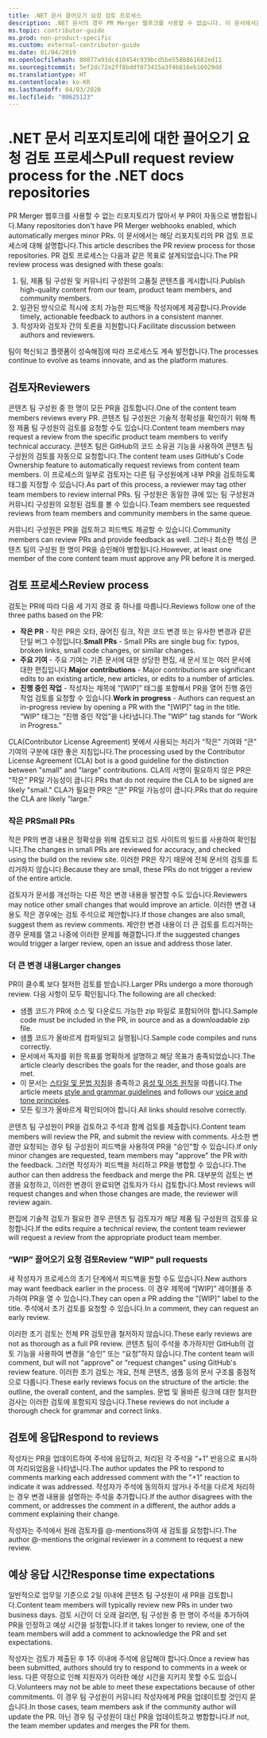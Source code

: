 ```yaml
---
title: .NET 문서 끌어오기 요청 검토 프로세스
description: .NET 문서의 경우 PR Merger 웹후크를 사용할 수 없습니다. 이 문서에서는 해당 리포지토리의 PR 프로세스에 대해 설명합니다.
ms.topic: contributor-guide
ms.prod: non-product-specific
ms.custom: external-contributor-guide
ms.date: 01/04/2019
ms.openlocfilehash: 80877a93dc410454c939bcd5be5588861682ed11
ms.sourcegitcommit: 5ef2dc72e2ff8bddf873415a3f4b816eb16029dd
ms.translationtype: HT
ms.contentlocale: ko-KR
ms.lasthandoff: 04/03/2020
ms.locfileid: "80625123"
---
```

# <a name="pull-request-review-process-for-the-net-docs-repositories"></a><span data-ttu-id="db352-104">.NET 문서 리포지토리에 대한 끌어오기 요청 검토 프로세스</span><span class="sxs-lookup"><span data-stu-id="db352-104">Pull request review process for the .NET docs repositories</span></span>

<span data-ttu-id="db352-105">PR Merger 웹후크를 사용할 수 없는 리포지토리가 많아서 부 PR이 자동으로 병합됩니다.</span><span class="sxs-lookup"><span data-stu-id="db352-105">Many repositories don't have PR Merger webhooks enabled, which automatically merges minor PRs.</span></span> <span data-ttu-id="db352-106">이 문서에서는 해당 리포지토리의 PR 검토 프로세스에 대해 설명합니다.</span><span class="sxs-lookup"><span data-stu-id="db352-106">This article describes the PR review process for those repositories.</span></span> <span data-ttu-id="db352-107">PR 검토 프로세스는 다음과 같은 목표로 설계되었습니다.</span><span class="sxs-lookup"><span data-stu-id="db352-107">The PR review process was designed with these goals:</span></span>

1. <span data-ttu-id="db352-108">팀, 제품 팀 구성원 및 커뮤니티 구성원의 고품질 콘텐츠를 게시합니다.</span><span class="sxs-lookup"><span data-stu-id="db352-108">Publish high-quality content from our team, product team members, and community members.</span></span>
1. <span data-ttu-id="db352-109">일관된 방식으로 적시에 조치 가능한 피드백을 작성자에게 제공합니다.</span><span class="sxs-lookup"><span data-stu-id="db352-109">Provide timely, actionable feedback to authors in a consistent manner.</span></span>
1. <span data-ttu-id="db352-110">작성자와 검토자 간의 토론을 지원합니다.</span><span class="sxs-lookup"><span data-stu-id="db352-110">Facilitate discussion between authors and reviewers.</span></span>

<span data-ttu-id="db352-111">팀이 혁신되고 플랫폼이 성숙해짐에 따라 프로세스도 계속 발전합니다.</span><span class="sxs-lookup"><span data-stu-id="db352-111">The processes continue to evolve as teams innovate, and as the platform matures.</span></span>

## <a name="reviewers"></a><span data-ttu-id="db352-112">검토자</span><span class="sxs-lookup"><span data-stu-id="db352-112">Reviewers</span></span>

<span data-ttu-id="db352-113">콘텐츠 팀 구성원 중 한 명이 모든 PR을 검토합니다.</span><span class="sxs-lookup"><span data-stu-id="db352-113">One of the content team members reviews every PR.</span></span> <span data-ttu-id="db352-114">콘텐츠 팀 구성원은 기술적 정확성을 확인하기 위해 특정 제품 팀 구성원의 검토를 요청할 수도 있습니다.</span><span class="sxs-lookup"><span data-stu-id="db352-114">Content team members may request a review from the specific product team members to verify technical accuracy.</span></span> <span data-ttu-id="db352-115">콘텐츠 팀은 GitHub의 코드 소유권 기능을 사용하여 콘텐츠 팀 구성원의 검토를 자동으로 요청합니다.</span><span class="sxs-lookup"><span data-stu-id="db352-115">The content team uses GitHub's Code Ownership feature to automatically request reviews from content team members.</span></span> <span data-ttu-id="db352-116">이 프로세스의 일부로 검토자는 다른 팀 구성원에게 내부 PR을 검토하도록 태그를 지정할 수 있습니다.</span><span class="sxs-lookup"><span data-stu-id="db352-116">As part of this process, a reviewer may tag other team members to review internal PRs.</span></span> <span data-ttu-id="db352-117">팀 구성원은 동일한 큐에 있는 팀 구성원과 커뮤니티 구성원의 요청된 검토를 볼 수 있습니다.</span><span class="sxs-lookup"><span data-stu-id="db352-117">Team members see requested reviews from team members and community members in the same queue.</span></span>

<span data-ttu-id="db352-118">커뮤니티 구성원은 PR을 검토하고 피드백도 제공할 수 있습니다.</span><span class="sxs-lookup"><span data-stu-id="db352-118">Community members can review PRs and provide feedback as well.</span></span> <span data-ttu-id="db352-119">그러나 최소한 핵심 콘텐츠 팀의 구성원 한 명이 PR을 승인해야 병합됩니다.</span><span class="sxs-lookup"><span data-stu-id="db352-119">However, at least one member of the core content team must approve any PR before it is merged.</span></span>

## <a name="review-process"></a><span data-ttu-id="db352-120">검토 프로세스</span><span class="sxs-lookup"><span data-stu-id="db352-120">Review process</span></span>

<span data-ttu-id="db352-121">검토는 PR에 따라 다음 세 가지 경로 중 하나를 따릅니다.</span><span class="sxs-lookup"><span data-stu-id="db352-121">Reviews follow one of the three paths based on the PR:</span></span>

- <span data-ttu-id="db352-122">**작은 PR** - 작은 PR은 오타, 끊어진 링크, 작은 코드 변경 또는 유사한 변경과 같은 단일 버그 수정입니다.</span><span class="sxs-lookup"><span data-stu-id="db352-122">**Small PRs** - Small PRs are single bug fix: typos, broken links, small code changes, or similar changes.</span></span>
- <span data-ttu-id="db352-123">**주요 기여** - 주요 기여는 기존 문서에 대한 상당한 편집, 새 문서 또는 여러 문서에 대한 편집입니다.</span><span class="sxs-lookup"><span data-stu-id="db352-123">**Major contributions** - Major contributions are significant edits to an existing article, new articles, or edits to a number of articles.</span></span>
- <span data-ttu-id="db352-124">**진행 중인 작업** - 작성자는 제목에 “[WIP]” 태그를 포함해서 PR을 열어 진행 중인 작업 검토를 요청할 수 있습니다.</span><span class="sxs-lookup"><span data-stu-id="db352-124">**Work in progress** - Authors can request an in-progress review by opening a PR with the "[WIP]" tag in the title.</span></span> <span data-ttu-id="db352-125">“WIP” 태그는 “진행 중인 작업”을 나타냅니다.</span><span class="sxs-lookup"><span data-stu-id="db352-125">The "WIP" tag stands for "Work in Progress."</span></span> 

<span data-ttu-id="db352-126">CLA(Contributor License Agreement) 봇에서 사용되는 처리가 “작은” 기여와 “큰” 기여의 구분에 대한 좋은 지침입니다.</span><span class="sxs-lookup"><span data-stu-id="db352-126">The processing used by the Contributor License Agreement (CLA) bot is a good guideline for the distinction between "small" and "large" contributions.</span></span> <span data-ttu-id="db352-127">CLA의 서명이 필요하지 않은 PR은 “작은” PR일 가능성이 큽니다.</span><span class="sxs-lookup"><span data-stu-id="db352-127">PRs that do not require the CLA to be signed are likely "small."</span></span> <span data-ttu-id="db352-128">CLA가 필요한 PR은 “큰” PR일 가능성이 큽니다.</span><span class="sxs-lookup"><span data-stu-id="db352-128">PRs that do require the CLA are likely "large."</span></span>

### <a name="small-prs"></a><span data-ttu-id="db352-129">작은 PR</span><span class="sxs-lookup"><span data-stu-id="db352-129">Small PRs</span></span>

<span data-ttu-id="db352-130">작은 PR의 변경 내용은 정확성을 위해 검토되고 검토 사이트의 빌드를 사용하여 확인됩니다.</span><span class="sxs-lookup"><span data-stu-id="db352-130">The changes in small PRs are reviewed for accuracy, and checked using the build on the review site.</span></span> <span data-ttu-id="db352-131">이러한 PR은 작기 때문에 전체 문서의 검토를 트리거하지 않습니다.</span><span class="sxs-lookup"><span data-stu-id="db352-131">Because they are small, these PRs do not trigger a review of the entire article.</span></span> 

<span data-ttu-id="db352-132">검토자가 문서를 개선하는 다른 작은 변경 내용을 발견할 수도 있습니다.</span><span class="sxs-lookup"><span data-stu-id="db352-132">Reviewers may notice other small changes that would improve an article.</span></span> <span data-ttu-id="db352-133">이러한 변경 내용도 작은 경우에는 검토 주석으로 제안합니다.</span><span class="sxs-lookup"><span data-stu-id="db352-133">If those changes are also small, suggest them as review comments.</span></span> <span data-ttu-id="db352-134">제안한 변경 내용이 더 큰 검토를 트리거하는 경우 문제를 열고 나중에 이러한 문제를 해결합니다.</span><span class="sxs-lookup"><span data-stu-id="db352-134">If the suggested changes would trigger a larger review, open an issue and address those later.</span></span> 

### <a name="larger-changes"></a><span data-ttu-id="db352-135">더 큰 변경 내용</span><span class="sxs-lookup"><span data-stu-id="db352-135">Larger changes</span></span>

<span data-ttu-id="db352-136">PR이 클수록 보다 철저한 검토를 받습니다.</span><span class="sxs-lookup"><span data-stu-id="db352-136">Larger PRs undergo a more thorough review.</span></span> <span data-ttu-id="db352-137">다음 사항이 모두 확인됩니다.</span><span class="sxs-lookup"><span data-stu-id="db352-137">The following are all checked:</span></span>

- <span data-ttu-id="db352-138">샘플 코드가 PR에 소스 및 다운로드 가능한 zip 파일로 포함되어야 합니다.</span><span class="sxs-lookup"><span data-stu-id="db352-138">Sample code must be included in the PR, in source and as a downloadable zip file.</span></span>
- <span data-ttu-id="db352-139">샘플 코드가 올바르게 컴파일되고 실행됩니다.</span><span class="sxs-lookup"><span data-stu-id="db352-139">Sample code compiles and runs correctly.</span></span>
- <span data-ttu-id="db352-140">문서에서 독자를 위한 목표를 명확하게 설명하고 해당 목표가 충족되었습니다.</span><span class="sxs-lookup"><span data-stu-id="db352-140">The article clearly describes the goals for the reader, and those goals are met.</span></span>
- <span data-ttu-id="db352-141">이 문서는 [스타일 및 문법 지침](dotnet-style-guide.md)을 충족하고 [음성 및 어조 원칙](dotnet-voice-tone.md)을 따릅니다.</span><span class="sxs-lookup"><span data-stu-id="db352-141">The article meets [style and grammar guidelines](dotnet-style-guide.md) and follows our [voice and tone principles](dotnet-voice-tone.md).</span></span>
- <span data-ttu-id="db352-142">모든 링크가 올바르게 확인되어야 합니다.</span><span class="sxs-lookup"><span data-stu-id="db352-142">All links should resolve correctly.</span></span>

<span data-ttu-id="db352-143">콘텐츠 팀 구성원이 PR을 검토하고 주석과 함께 검토를 제출합니다.</span><span class="sxs-lookup"><span data-stu-id="db352-143">Content team members will review the PR, and submit the review with comments.</span></span> <span data-ttu-id="db352-144">사소한 변경만 요청되는 경우 팀 구성원이 피드백을 사용하여 PR을 “승인”할 수 있습니다.</span><span class="sxs-lookup"><span data-stu-id="db352-144">If only minor changes are requested, team members may "approve" the PR with the feedback.</span></span> <span data-ttu-id="db352-145">그러면 작성자가 피드백을 처리하고 PR을 병합할 수 있습니다.</span><span class="sxs-lookup"><span data-stu-id="db352-145">The author can then address the feedback and merge the PR.</span></span> <span data-ttu-id="db352-146">대부분의 검토는 변경을 요청하고, 이러한 변경이 완료되면 검토자가 다시 검토합니다.</span><span class="sxs-lookup"><span data-stu-id="db352-146">Most reviews will request changes and when those changes are made, the reviewer will review again.</span></span>

<span data-ttu-id="db352-147">편집에 기술적 검토가 필요한 경우 콘텐츠 팀 검토자가 해당 제품 팀 구성원의 검토를 요청합니다.</span><span class="sxs-lookup"><span data-stu-id="db352-147">If the edits require a technical review, the content team reviewer will request a review from the appropriate product team member.</span></span>

### <a name="review-wip-pull-requests"></a><span data-ttu-id="db352-148">“WIP” 끌어오기 요청 검토</span><span class="sxs-lookup"><span data-stu-id="db352-148">Review "WIP" pull requests</span></span>

<span data-ttu-id="db352-149">새 작성자가 프로세스의 초기 단계에서 피드백을 원할 수도 있습니다.</span><span class="sxs-lookup"><span data-stu-id="db352-149">New authors may want feedback earlier in the process.</span></span> <span data-ttu-id="db352-150">이 경우 제목에 “[WIP]” 레이블을 추가하여 PR을 열 수 있습니다.</span><span class="sxs-lookup"><span data-stu-id="db352-150">They can open a PR adding the "[WIP]" label to the title.</span></span> <span data-ttu-id="db352-151">주석에서 초기 검토를 요청할 수 있습니다.</span><span class="sxs-lookup"><span data-stu-id="db352-151">In a comment, they can request an early review.</span></span>

<span data-ttu-id="db352-152">이러한 초기 검토는 전체 PR 검토만큼 철저하지 않습니다.</span><span class="sxs-lookup"><span data-stu-id="db352-152">These early reviews are not as thorough as a full PR review.</span></span> <span data-ttu-id="db352-153">콘텐츠 팀이 주석을 추가하지만 GitHub의 검토 기능을 사용하여 변경을 “승인” 또는 “요청”하지 않습니다.</span><span class="sxs-lookup"><span data-stu-id="db352-153">The content team will comment, but will not "approve" or "request changes" using GitHub's review feature.</span></span> <span data-ttu-id="db352-154">이러한 초기 검토는 개요, 전체 콘텐츠, 샘플 등의 문서 구조를 중점적으로 다룹니다.</span><span class="sxs-lookup"><span data-stu-id="db352-154">These early reviews focus on the structure of the article: the outline, the overall content, and the samples.</span></span> <span data-ttu-id="db352-155">문법 및 올바른 링크에 대한 철저한 검사는 이러한 검토에 포함되지 않습니다.</span><span class="sxs-lookup"><span data-stu-id="db352-155">These reviews do not include a thorough check for grammar and correct links.</span></span>

## <a name="respond-to-reviews"></a><span data-ttu-id="db352-156">검토에 응답</span><span class="sxs-lookup"><span data-stu-id="db352-156">Respond to reviews</span></span>

<span data-ttu-id="db352-157">작성자는 PR을 업데이트하여 주석에 응답하고, 처리된 각 주석을 “+1” 반응으로 표시하여 처리되었음을 나타냅니다.</span><span class="sxs-lookup"><span data-stu-id="db352-157">The author updates the PR to respond to comments marking each addressed comment with the "+1" reaction to indicate it was addressed.</span></span> <span data-ttu-id="db352-158">작성자가 주석에 동의하지 않거나 주석을 다르게 처리하는 경우 변경 내용을 설명하는 주석을 추가합니다.</span><span class="sxs-lookup"><span data-stu-id="db352-158">If the author disagrees with the comment, or addresses the comment in a different, the author adds a comment explaining their change.</span></span>

<span data-ttu-id="db352-159">작성자는 주석에서 원래 검토자를 @-mentions하여 새 검토를 요청합니다.</span><span class="sxs-lookup"><span data-stu-id="db352-159">The author @-mentions the original reviewer in a comment to request a new review.</span></span> 

## <a name="response-time-expectations"></a><span data-ttu-id="db352-160">예상 응답 시간</span><span class="sxs-lookup"><span data-stu-id="db352-160">Response time expectations</span></span>

<span data-ttu-id="db352-161">일반적으로 업무일 기준으로 2일 이내에 콘텐츠 팀 구성원이 새 PR을 검토합니다.</span><span class="sxs-lookup"><span data-stu-id="db352-161">Content team members will typically review new PRs in under two business days.</span></span> <span data-ttu-id="db352-162">검토 시간이 더 오래 걸리면, 팀 구성원 중 한 명이 주석을 추가하여 PR을 인정하고 예상 시간을 설정합니다.</span><span class="sxs-lookup"><span data-stu-id="db352-162">If it takes longer to review, one of the team members will add a comment to acknowledge the PR and set expectations.</span></span>

<span data-ttu-id="db352-163">작성자는 검토가 제출된 후 1주 이내에 주석에 응답해야 합니다.</span><span class="sxs-lookup"><span data-stu-id="db352-163">Once a review has been submitted, authors should try to respond to comments in a week or less.</span></span> <span data-ttu-id="db352-164">다른 약정으로 인해 지원자가 이러한 예상 시간을 지키지 못할 수도 있습니다.</span><span class="sxs-lookup"><span data-stu-id="db352-164">Volunteers may not be able to meet these expectations because of other commitments.</span></span> <span data-ttu-id="db352-165">이 경우 팀 구성원이 커뮤니티 작성자에게 PR을 업데이트할 것인지 묻습니다.</span><span class="sxs-lookup"><span data-stu-id="db352-165">In those cases, team members ask if the community author will update the PR.</span></span> <span data-ttu-id="db352-166">아닌 경우 팀 구성원이 대신 PR을 업데이트하고 병합합니다.</span><span class="sxs-lookup"><span data-stu-id="db352-166">If not, the team member updates and merges the PR for them.</span></span>
